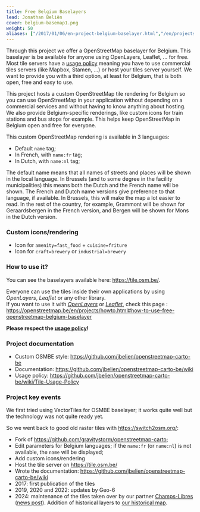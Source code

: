 ```yaml
---
title: Free Belgium Baselayers
lead: Jonathan Beliën
cover: belgium-basemap1.png
weight: 50
aliases: ["/2017/01/06/en-project-belgium-baselayer.html","/en/projects/belgium-baselayer.html"]
---
```


Through this project we offer a OpenStreetMap baselayer for Belgium. This baselayer is be available for anyone using OpenLayers, Leaflet, ... for free.
Most tile servers have a [usage policy](http://wiki.openstreetmap.org/wiki/Tile_usage_policy) meaning you have to use commercial tiles servers (like Mapbox, Stamen, ...) or host your tiles server yourself.
We want to provide you with a third option, at least for Belgium, that is both open, free and easy to use.

This project hosts a custom OpenStreetMap tile rendering for Belgium so you can use OpenStreetMap in your application without depending on a commercial services and without having to know anything about hosting.
We also provide Belgium-specific renderings, like custom icons for train stations and bus stops for example. This helps keep OpenStreetMap in Belgium open and free for everyone.

This custom OpenStreetMap rendering is available in 3 languages:

* Default `name` tag;
* In French, with `name:fr` tag;
* In Dutch, with `name:nl` tag;

The default name means that all names of streets and places will be shown in the local language. In Brussels (and to some degree in the facility municipalities) this means both the Dutch and the French name will be shown.
The French and Dutch name versions give preference to that language, if available. In Brussels, this will make the map a lot easier to read. In the rest of the country, for example, Grammont will be shown for Geraardsbergen in the French version, and Bergen will be shown for Mons in the Dutch version.

### Custom icons/rendering

* Icon for `amenity=fast_food` + `cuisine=friture`
* Icon for `craft=brewery` or `industrial=brewery`

### How to use it?

You can see the baselayers available here: <https://tile.osm.be/>.

Everyone can use the tiles inside their own applications by using *OpenLayers*, *Leaflet* or any other library.  
If you want to use it with *[OpenLayers](https://openlayers.org/)* or *[Leaflet](http://leafletjs.com/)*, check this page : <https://openstreetmap.be/en/projects/howto.html#how-to-use-free-openstreetmap-belgium-baselayer>

**Please respect the [usage policy](https://github.com/jbelien/openstreetmap-carto-be/wiki/Tile-Usage-Policy)!**

### Project documentation

* Custom OSMBE style: <https://github.com/jbelien/openstreetmap-carto-be>
* Documentation: <https://github.com/jbelien/openstreetmap-carto-be/wiki>
* Usage policy: <https://github.com/jbelien/openstreetmap-carto-be/wiki/Tile-Usage-Policy>

### Project key events

We first tried using VectorTiles for OSMBE baselayer; it works quite well but the technology was not quite ready yet.

So we went back to good old raster tiles with <https://switch2osm.org/>:

* Fork of <https://github.com/gravitystorm/openstreetmap-carto>;
* Edit parameters for Belgium languages; if the `name:fr` (or `name:nl`) is not available, the `name` will be displayed;
* Add custom icons/rendering
* Host the tile server on <https://tile.osm.be/>
* Wrote the documentation: <https://github.com/jbelien/openstreetmap-carto-be/wiki>
* 2017: first publication of the tiles
* 2019, 2020 and 2022: updates by Geo-6
* 2024: maintenance of the tiles taken over by our partner [Champs-Libres](https://champs-libres.coop) ([news post](https://openstreetmap.be/nl/2024/04/25/tiles-updated.html)). Addition of historical layers to [our historical map](https://play.osm.be/historischekaart.html#17/50.73016/4.23513/OSMBelgiumArchiveMarch2019-OSMroads).
